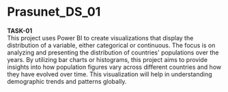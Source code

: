 # Prasunet_DS_01
**TASK-01**  
This project uses Power BI to create visualizations that display the distribution of a variable, either categorical or continuous. The focus is on analyzing and presenting the distribution of countries' populations over the years. By utilizing bar charts or histograms, this project aims to provide insights into how population figures vary across different countries and how they have evolved over time. This visualization will help in understanding demographic trends and patterns globally.
